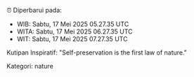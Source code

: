 ⏰ Diperbarui pada:
- WIB: Sabtu, 17 Mei 2025 05.27.35 UTC
- WITA: Sabtu, 17 Mei 2025 06.27.35 UTC
- WIT: Sabtu, 17 Mei 2025 07.27.35 UTC

Kutipan Inspiratif:
"Self-preservation is the first law of nature."


Kategori: nature

